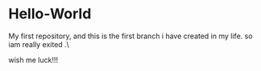 # Hello-World
My first repository,
and this is the first branch i have created in my life.
so iam really exited .\

wish me luck!!!
